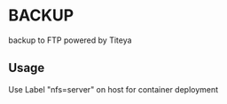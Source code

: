 # BACKUP

backup to FTP powered by Titeya

## Usage
Use Label "nfs=server" on host for container deployment



